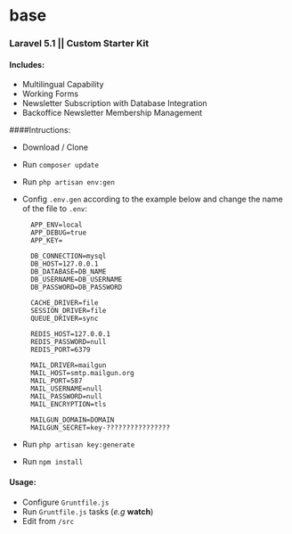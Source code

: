 # base
### Laravel 5.1 || Custom Starter Kit

#### Includes:
* Multilingual Capability
* Working Forms
* Newsletter Subscription with Database Integration
* Backoffice Newsletter Membership Management

####Intructions:
* Download / Clone
* Run `composer update`
* Run `php artisan env:gen`
* Config `.env.gen` according to the example below and change the name of the file to `.env`:
	
		APP_ENV=local
		APP_DEBUG=true 
		APP_KEY=
		 
		DB_CONNECTION=mysql 
		DB_HOST=127.0.0.1 
		DB_DATABASE=DB_NAME 
		DB_USERNAME=DB_USERNAME
		DB_PASSWORD=DB_PASSWORD
		 
		CACHE_DRIVER=file
		SESSION_DRIVER=file
		QUEUE_DRIVER=sync
		 
		REDIS_HOST=127.0.0.1
		REDIS_PASSWORD=null
		REDIS_PORT=6379
		 
		MAIL_DRIVER=mailgun
		MAIL_HOST=smtp.mailgun.org
		MAIL_PORT=587
		MAIL_USERNAME=null
		MAIL_PASSWORD=null
		MAIL_ENCRYPTION=tls
		 
		MAILGUN_DOMAIN=DOMAIN
		MAILGUN_SECRET=key-????????????????
		
* Run `php artisan key:generate`
* Run `npm install`

#### Usage:
* Configure `Gruntfile.js`
* Run `Gruntfile.js` tasks (_e.g_ __watch__)
* Edit from `/src`